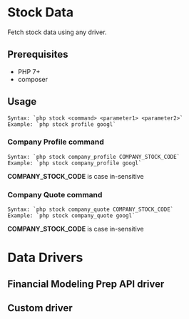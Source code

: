 # Stock Data

Fetch stock data using any driver.

## Prerequisites
 - PHP 7+
 - composer

## Usage

    Syntax: `php stock <command> <parameter1> <parameter2>` 
    Example: `php stock profile googl`

### Company Profile command

    Syntax: `php stock company_profile COMPANY_STOCK_CODE`
    Example: `php stock company_profile googl`

**COMPANY_STOCK_CODE** is case in-sensitive

### Company Quote command

    Syntax: `php stock company_quote COMPANY_STOCK_CODE`
    Example: `php stock company_quote googl`

**COMPANY_STOCK_CODE** is case in-sensitive 

# Data Drivers
## Financial Modeling Prep API driver

## Custom driver
